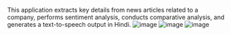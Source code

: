 This application extracts key details from news articles related to a company, performs sentiment analysis, conducts comparative analysis, and generates a text-to-speech output in Hindi.
![image](https://github.com/user-attachments/assets/f3b0903a-fa31-46fc-99ba-45aa84adb314)
![image](https://github.com/user-attachments/assets/15f0b185-6a04-44c5-9530-76e54f0da484)
![image](https://github.com/user-attachments/assets/e3684865-9f5e-48be-9137-cba03913b7df)


